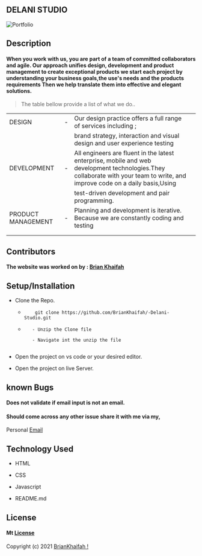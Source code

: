 ## **DELANI STUDIO**


![Portfolio](img/h_img.jpg)

## **Description**
####  When you work with us, you are part of a team of committed collaborators and agile. Our approach unifies design, development and product management to create exceptional products we start each project by understanding your business goals,the use's needs and the products requirements Then we help translate them into effective and elegant solutions.
                    
                  


> The table bellow provide a list of what we do..

|  |  |  |  |
| ---   |  ---     | ---  | --- |
| DESIGN  | - | Our design practice offers a full range of services including ; | 
|   |   | brand strategy, interaction and visual design and user experience testing| 
| DEVELOPMENT  | - | All engineers are fluent in the latest enterprise, mobile and web development technologies.They collaborate with your team to write, and improve code on a daily basis,Using| 
|   |   | test-driven development and pair programming.| 
| PRODUCT MANAGEMENT  | - | Planning and development is iterative. Because we are constantly coding and testing | 
|   |   | | 
|       |        |       |

## **Contributors**
#### The website was worked on by : [**Brian Khaifah**](https://moringaschool.com/)


## **Setup/Installation**
* Clone the Repo.
    * ```
          git clone https://github.com/BrianKhaifah/-Delani-Studio.git

      ```

     * ```
          - Unzip the Clone file

          - Navigate int the unzip the file
           
* Open the project on vs code or your desired editor.

* Open the project on live Server.



##  **known Bugs**
#### Does not validate if email input is not an email.
#### Should come across any other issue share it with me via my,

Personal
[Email](brian.obuom@student.moringaschool.com)

## **Technology Used**
 * HTML

* CSS

* Javascript

* README.md


## **License**

#### Mt [**License**](https://choosealicense.com/licenses/mit/)

Copyright (c) 2021 [BrianKhaifah !](https://briankhaifah.github.io/Brian-s-Portfolio/)


